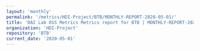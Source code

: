 ```yaml
---
layout: 'monthly'
permalink: '/metrics/HDI-Project/BTB/MONTHLY-REPORT-2020-05-01/'
title: 'DAI Lab OSS Metrics Metrics report for BTB | MONTHLY-REPORT-2020-05-01'
organization: 'HDI-Project'
repository: 'BTB'
current_date: '2020-05-01'
---
```

